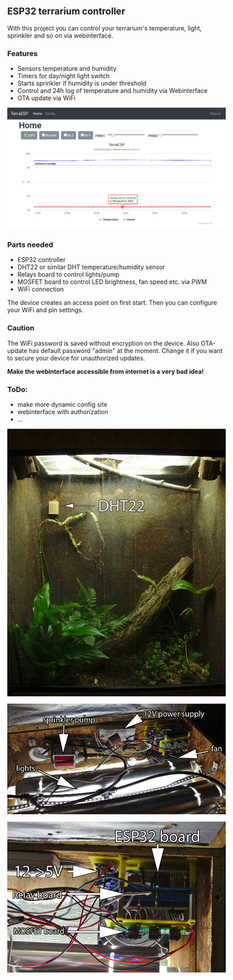 ## ESP32 terrarium controller

With this project you can control your terrarium's temperature, light, sprinkler and so on via webinterface.

### Features

* Sensors temperature and humidity
* Timers for day/night light switch
* Starts sprinkler if humidity is under threshold
* Control and 24h log of temperature and humidity via Webinterface
* OTA update via WiFi

![webinterface](doc/screenshot01.png "Screenshot of webinterface")

### Parts needed

* ESP32 controller
* DHT22 or similar DHT temperature/humidity sensor
* Relays board to control lights/pump
* MOSFET board to control LED brightness, fan speed etc. via PWM
* WiFi connection

The device creates an access point on first start. Then you can configure your WiFi and pin settings.

### Caution

The WiFi password is saved without encryption on the device. 
Also OTA-update has default password "admin" at the moment.
Change it if you want to secure your device for unauthorized updates.

**Make the webinterface accessible from internet is a very bad idea!**

### ToDo:

* make more dynamic config site
* webinterface with authorization
* ...

![terrarium](doc/terrarium01.jpg "Terrarium")

![terrarium](doc/terrarium02.jpg "Terrarium")

![terrarium](doc/terrarium03.jpg "Terrarium")
